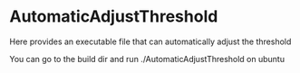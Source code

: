 # AutomaticAdjustThreshold
Here provides an executable file that can automatically adjust the threshold  

You can go to the build dir and run ./AutomaticAdjustThreshold on ubuntu
